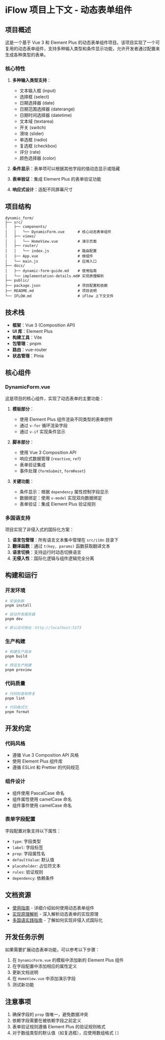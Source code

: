 # iFlow 项目上下文 - 动态表单组件

## 项目概述

这是一个基于 Vue 3 和 Element Plus 的动态表单组件项目。该项目实现了一个可复用的动态表单组件，支持多种输入类型和条件显示功能，允许开发者通过配置来生成各种类型的表单。

### 核心特性

1. **多种输入类型支持**：
   - 文本输入框 (input)
   - 选择框 (select)
   - 日期选择器 (date)
   - 日期范围选择器 (daterange)
   - 日期时间选择器 (datetime)
   - 文本域 (textarea)
   - 开关 (switch)
   - 滑块 (slider)
   - 单选框 (radio)
   - 复选框 (checkbox)
   - 评分 (rate)
   - 颜色选择器 (color)

2. **条件显示**：表单项可以根据其他字段的值动态显示或隐藏

3. **表单验证**：集成 Element Plus 的表单验证功能

4. **响应式设计**：适配不同屏幕尺寸

## 项目结构

```
dynamic_form/
├── src/
│   ├── components/
│   │   └── DynamicForm.vue      # 核心动态表单组件
│   ├── views/
│   │   └── HomeView.vue         # 演示页面
│   ├── router/
│   │   └── index.js             # 路由配置
│   ├── App.vue                  # 根组件
│   └── main.js                  # 应用入口
├── docs/
│   ├── dynamic-form-guide.md    # 使用指南
│   └── implementation-details.md# 实现原理解析
├── public/
├── package.json                 # 项目配置和依赖
├── README.md                    # 项目说明
└── IFLOW.md                     # iFlow 上下文文件
```

## 技术栈

- **框架**：Vue 3 (Composition API)
- **UI 库**：Element Plus
- **构建工具**：Vite
- **包管理**：pnpm
- **路由**：vue-router
- **状态管理**：Pinia

## 核心组件

### DynamicForm.vue

这是项目的核心组件，实现了动态表单的主要功能：

1. **模板部分**：
   - 使用 Element Plus 组件渲染不同类型的表单控件
   - 通过 `v-for` 循环渲染字段
   - 通过 `v-if` 实现条件显示

2. **脚本部分**：
   - 使用 Vue 3 Composition API
   - 响应式数据管理 (`reactive`, `ref`)
   - 表单验证集成
   - 事件处理 (`formSubmit`, `formReset`)

3. **关键功能**：
   - 条件显示：根据 `dependency` 属性控制字段显示
   - 数据绑定：使用 `v-model` 实现双向数据绑定
   - 表单验证：集成 Element Plus 验证规则

### 多国语支持

项目实现了非侵入式的国际化方案：

1. **语言包管理**：所有语言文本集中管理在 `src/i18n` 目录下
2. **翻译函数**：通过 `t(key, params)` 函数获取翻译文本
3. **语言切换**：支持运行时动态切换语言
4. **无侵入性**：国际化逻辑与组件逻辑完全分离

## 构建和运行

### 开发环境

```bash
# 安装依赖
pnpm install

# 启动开发服务器
pnpm dev

# 默认访问地址：http://localhost:5173
```

### 生产构建

```bash
# 构建生产版本
pnpm build

# 预览生产构建
pnpm preview
```

### 代码质量

```bash
# 代码检查和修复
pnpm lint

# 代码格式化
pnpm format
```

## 开发约定

### 代码风格

- 遵循 Vue 3 Composition API 风格
- 使用 Element Plus 组件库
- 遵循 ESLint 和 Prettier 的代码规范

### 组件设计

- 组件使用 PascalCase 命名
- 组件属性使用 camelCase 命名
- 组件事件使用 camelCase 命名

### 表单字段配置

字段配置对象支持以下属性：
- `type`: 字段类型
- `label`: 字段标签
- `prop`: 字段属性名
- `defaultValue`: 默认值
- `placeholder`: 占位符文本
- `rules`: 验证规则
- `dependency`: 依赖条件

## 文档资源

- [使用指南](./docs/dynamic-form-guide.md) - 详细介绍如何使用动态表单组件
- [实现原理解析](./docs/implementation-details.md) - 深入解析动态表单的实现原理
- [多国语实践指南](./src/views/I18nGuide.vue) - 了解如何实现非侵入式国际化

## 开发任务示例

如果需要扩展动态表单功能，可以参考以下步骤：

1. 在 `DynamicForm.vue` 的模板中添加新的 Element Plus 组件
2. 在字段配置中添加相应的属性定义
3. 更新文档说明
4. 在 `HomeView.vue` 中添加演示字段
5. 测试新功能

## 注意事项

1. 确保字段的 `prop` 值唯一，避免数据冲突
2. 依赖字段需要在被依赖字段之前定义
3. 表单验证规则遵循 Element Plus 的验证规则格式
4. 对于数组类型的默认值（如复选框），应使用数组格式 `[]`